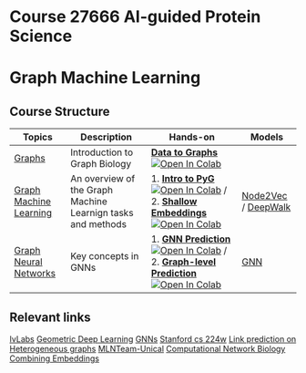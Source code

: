 # Course 27666 AI-guided Protein Science

# Graph Machine Learning

## Course Structure

| **Topics**   |                  Description       |         Hands-on            |Models           |
|--------------|-------------------------|------------------------------|-----------------|
|[Graphs](slides/Graphs.pdf)| Introduction to Graph Biology |  [**Data to Graphs**](notebooks/data2graphs.ipynb) [![Open In Colab](https://colab.research.google.com/assets/colab-badge.svg)](https://colab.research.google.com/github/Multiomics-Analytics-Group/course_graph_machine_learning/blob/main/notebooks/data2graphs.ipynb)     |                 |
| [Graph Machine Learning](slides/GraphMachineLearning.pdf) |  An overview of the Graph Machine Learnign tasks and methods | 1. [**Intro to PyG**](notebooks/PyG_Introduction.ipynb) [![Open In Colab](https://colab.research.google.com/assets/colab-badge.svg)](https://colab.research.google.com/github/Multiomics-Analytics-Group/course_graph_machine_learning/blob/main/notebooks/PyG_Introduction.ipynb)  / 2. [**Shallow Embeddings**](notebooks/shallow_embeddings.ipynb) [![Open In Colab](https://colab.research.google.com/assets/colab-badge.svg)](https://colab.research.google.com/github/Multiomics-Analytics-Group/course_graph_machine_learning/blob/main/notebooks/shallow_embeddings.ipynb) | [Node2Vec](https://arxiv.org/abs/1607.00653) / [DeepWalk](https://arxiv.org/abs/1403.6652)  |
| [Graph Neural Networks](slides/GraphNeuralNetworks.pdf) | Key concepts in GNNs |1. [**GNN Prediction**](notebooks/GNN_prediction.ipynb) [![Open In Colab](https://colab.research.google.com/assets/colab-badge.svg)](https://colab.research.google.com/github/Multiomics-Analytics-Group/course_graph_machine_learning/blob/main/notebooks/GNN_prediction.ipynb) / 2. [**Graph-level Prediction**](notebooks/graph_level_prediction.ipynb) [![Open In Colab](https://colab.research.google.com/assets/colab-badge.svg)](https://colab.research.google.com/github/Multiomics-Analytics-Group/course_graph_machine_learning/blob/main/notebooks/graph_level_prediction.ipynb) | [GNN](https://pytorch-geometric.readthedocs.io/en/2.6.1/cheatsheet/gnn_cheatsheet.html) |


## Relevant links
[IvLabs](https://ivlabs.github.io/resources/graph-representation-learning/)
[Geometric Deep Learning](https://geometricdeeplearning.com/lectures/)
[GNNs](https://github.com/SeongokRyu/Graph-neural-networks)
[Stanford cs 224w](https://medium.com/stanford-cs224w)
[Link prediction on Heterogeneous graphs](https://medium.com/@pytorch_geometric/link-prediction-on-heterogeneous-graphs-with-pyg-6d5c29677c70)
[MLNTeam-Unical](https://mlnteam-unical.github.io/resources/)
[Computational Network Biology](https://compnetbiocourse.discovery.wisc.edu/)
[Combining Embeddings](https://medium.com/mantisnlp/how-to-combine-several-embeddings-models-8e7bc9a00330)
